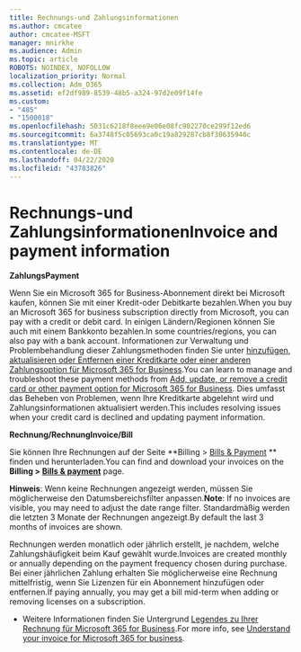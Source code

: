 ```yaml
---
title: Rechnungs-und Zahlungsinformationen
ms.author: cmcatee
author: cmcatee-MSFT
manager: mnirkhe
ms.audience: Admin
ms.topic: article
ROBOTS: NOINDEX, NOFOLLOW
localization_priority: Normal
ms.collection: Adm_O365
ms.assetid: ef2df989-8539-48b5-a324-97d2e09f14fe
ms.custom:
- "485"
- "1500018"
ms.openlocfilehash: 5031c6218f8eee9e06e08fc902270ce299f12ed6
ms.sourcegitcommit: 6a3748f5c05693ca0c19a829287cb8f30635940c
ms.translationtype: MT
ms.contentlocale: de-DE
ms.lasthandoff: 04/22/2020
ms.locfileid: "43783826"
---
```

# <a name="invoice-and-payment-information"></a><span data-ttu-id="aa653-102">Rechnungs-und Zahlungsinformationen</span><span class="sxs-lookup"><span data-stu-id="aa653-102">Invoice and payment information</span></span>

<span data-ttu-id="aa653-103">**Zahlungs**</span><span class="sxs-lookup"><span data-stu-id="aa653-103">**Payment**</span></span>

<span data-ttu-id="aa653-104">Wenn Sie ein Microsoft 365 for Business-Abonnement direkt bei Microsoft kaufen, können Sie mit einer Kredit-oder Debitkarte bezahlen.</span><span class="sxs-lookup"><span data-stu-id="aa653-104">When you buy an Microsoft 365 for business subscription directly from Microsoft, you can pay with a credit or debit card.</span></span>  <span data-ttu-id="aa653-105">In einigen Ländern/Regionen können Sie auch mit einem Bankkonto bezahlen.</span><span class="sxs-lookup"><span data-stu-id="aa653-105">In some countries/regions, you can also pay with a bank account.</span></span>  <span data-ttu-id="aa653-106">Informationen zur Verwaltung und Problembehandlung dieser Zahlungsmethoden finden Sie unter [hinzufügen, aktualisieren oder Entfernen einer Kreditkarte oder einer anderen Zahlungsoption für Microsoft 365 for Business](https://go.microsoft.com/fwlink/?linkid=2118133).</span><span class="sxs-lookup"><span data-stu-id="aa653-106">You can learn to manage and troubleshoot these payment methods from [Add, update, or remove a credit card or other payment option for Microsoft 365 for Business](https://go.microsoft.com/fwlink/?linkid=2118133).</span></span>  <span data-ttu-id="aa653-107">Dies umfasst das Beheben von Problemen, wenn Ihre Kreditkarte abgelehnt wird und Zahlungsinformationen aktualisiert werden.</span><span class="sxs-lookup"><span data-stu-id="aa653-107">This includes resolving issues when your credit card is declined and updating payment information.</span></span>

<span data-ttu-id="aa653-108">**Rechnung/Rechnung**</span><span class="sxs-lookup"><span data-stu-id="aa653-108">**Invoice/Bill**</span></span>

<span data-ttu-id="aa653-109">Sie können Ihre Rechnungen auf der Seite \*\*Billing > [Bills & Payment](https://go.microsoft.com/fwlink/p/?linkid=848039) \*\* finden und herunterladen.</span><span class="sxs-lookup"><span data-stu-id="aa653-109">You can find and download your invoices on the **Billing > [Bills & payment](https://go.microsoft.com/fwlink/p/?linkid=848039)** page.</span></span>  

<span data-ttu-id="aa653-110">**Hinweis**: Wenn keine Rechnungen angezeigt werden, müssen Sie möglicherweise den Datumsbereichsfilter anpassen.</span><span class="sxs-lookup"><span data-stu-id="aa653-110">**Note**: If no invoices are visible, you may need to adjust the date range filter.</span></span>  <span data-ttu-id="aa653-111">Standardmäßig werden die letzten 3 Monate der Rechnungen angezeigt.</span><span class="sxs-lookup"><span data-stu-id="aa653-111">By default the last 3 months of invoices are shown.</span></span>

<span data-ttu-id="aa653-112">Rechnungen werden monatlich oder jährlich erstellt, je nachdem, welche Zahlungshäufigkeit beim Kauf gewählt wurde.</span><span class="sxs-lookup"><span data-stu-id="aa653-112">Invoices are created monthly or annually depending on the payment frequency chosen during purchase.</span></span>  <span data-ttu-id="aa653-113">Bei einer jährlichen Zahlung erhalten Sie möglicherweise eine Rechnung mittelfristig, wenn Sie Lizenzen für ein Abonnement hinzufügen oder entfernen.</span><span class="sxs-lookup"><span data-stu-id="aa653-113">If paying annually, you may get a bill mid-term when adding or removing licenses on a subscription.</span></span>
 
- <span data-ttu-id="aa653-114">Weitere Informationen finden Sie Untergrund [Legendes zu Ihrer Rechnung für Microsoft 365 for Business](https://go.microsoft.com/fwlink/?linkid=2119101).</span><span class="sxs-lookup"><span data-stu-id="aa653-114">For more info, see [Understand your invoice for Microsoft 365 for business](https://go.microsoft.com/fwlink/?linkid=2119101).</span></span>
